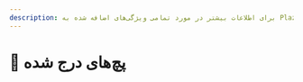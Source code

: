 ```yaml
---
description: برای اطلاعات بیشتر در مورد تمامی ویژگی‌های اضافه شده به Plazma مراجعه کنید.
---
```


# 📑 پچ‌های درج شده
